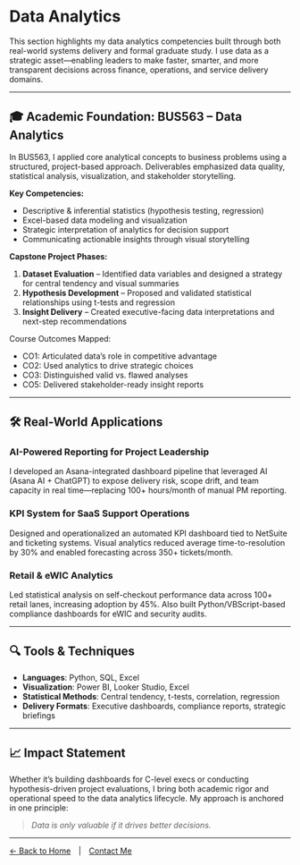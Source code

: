 # Data Analytics

This section highlights my data analytics competencies built through both real-world systems delivery and formal graduate study. I use data as a strategic asset—enabling leaders to make faster, smarter, and more transparent decisions across finance, operations, and service delivery domains.

---

## 🎓 Academic Foundation: BUS563 – Data Analytics

In BUS563, I applied core analytical concepts to business problems using a structured, project-based approach. Deliverables emphasized data quality, statistical analysis, visualization, and stakeholder storytelling.

**Key Competencies:**

- Descriptive & inferential statistics (hypothesis testing, regression)
- Excel-based data modeling and visualization
- Strategic interpretation of analytics for decision support
- Communicating actionable insights through visual storytelling

**Capstone Project Phases:**

1. **Dataset Evaluation** – Identified data variables and designed a strategy for central tendency and visual summaries
2. **Hypothesis Development** – Proposed and validated statistical relationships using t-tests and regression
3. **Insight Delivery** – Created executive-facing data interpretations and next-step recommendations

Course Outcomes Mapped:
- CO1: Articulated data’s role in competitive advantage
- CO2: Used analytics to drive strategic choices
- CO3: Distinguished valid vs. flawed analyses
- CO5: Delivered stakeholder-ready insight reports

---

## 🛠️ Real-World Applications

### AI-Powered Reporting for Project Leadership
I developed an Asana-integrated dashboard pipeline that leveraged AI (Asana AI + ChatGPT) to expose delivery risk, scope drift, and team capacity in real time—replacing 100+ hours/month of manual PM reporting.

### KPI System for SaaS Support Operations
Designed and operationalized an automated KPI dashboard tied to NetSuite and ticketing systems. Visual analytics reduced average time-to-resolution by 30% and enabled forecasting across 350+ tickets/month.

### Retail & eWIC Analytics
Led statistical analysis on self-checkout performance data across 100+ retail lanes, increasing adoption by 45%. Also built Python/VBScript-based compliance dashboards for eWIC and security audits.

---

## 🔍 Tools & Techniques

- **Languages**: Python, SQL, Excel
- **Visualization**: Power BI, Looker Studio, Excel
- **Statistical Methods**: Central tendency, t-tests, correlation, regression
- **Delivery Formats**: Executive dashboards, compliance reports, strategic briefings

---

## 📈 Impact Statement

Whether it’s building dashboards for C-level execs or conducting hypothesis-driven project evaluations, I bring both academic rigor and operational speed to the data analytics lifecycle. My approach is anchored in one principle:

> *Data is only valuable if it drives better decisions.*

---

[← Back to Home](../index.md) | [Contact Me](../contact.md)
